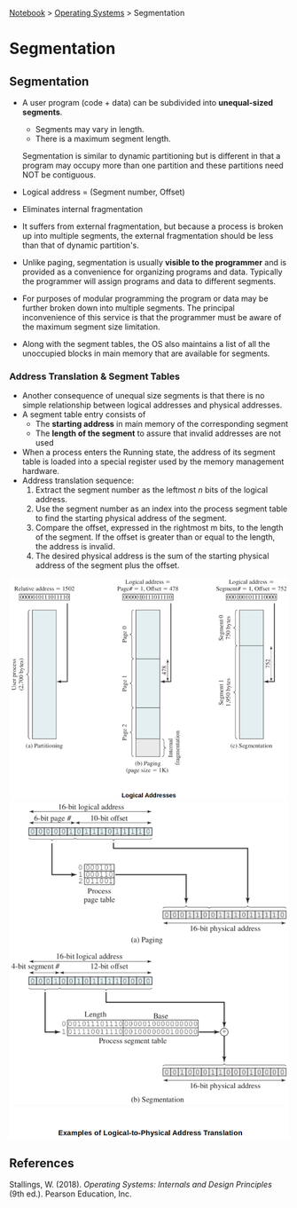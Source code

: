 <a href="../">Notebook</a> > <a href="./">Operating Systems</a> > Segmentation

# Segmentation



## Segmentation

* A user program (code + data) can be subdivided into **unequal-sized segments**.

  * Segments may vary in length.
  * There is a maximum segment length.

  Segmentation is similar to dynamic partitioning but is different in that a program may occupy more than one partition and these partitions need NOT be contiguous.

* Logical address = (Segment number, Offset)

* Eliminates internal fragmentation

* It suffers from external fragmentation, but because a process is broken up into multiple segments, the external fragmentation should be less than that of dynamic partition's.

* Unlike paging, segmentation is usually **visible to the programmer** and is provided as a convenience for organizing programs and data. Typically the programmer will assign programs and data to different segments.

* For purposes of modular programming the program or data may be further broken down into multiple segments. The principal inconvenience of this service is that the programmer must be aware of the maximum segment size limitation.

* Along with the segment tables, the OS also maintains a list of all the unoccupied blocks in main memory that are available for segments.

### Address Translation & Segment Tables

* Another consequence of unequal size segments is that there is no simple relationship between logical addresses and physical addresses.
* A segment table entry consists of
  * The **starting address** in main memory of the corresponding segment
  * The **length of the segment** to assure that invalid addresses are not used
* When a process enters the Running state, the address of its segment table is loaded into a special register used by the memory management hardware.
* Address translation sequence:
  1. Extract the segment number as the leftmost $n$ bits of the logical address.
  2. Use the segment number as an index into the process segment table to find the starting physical address of the segment.
  3. Compare the offset, expressed in the rightmost m bits, to the length of the segment. If the offset is greater than or equal to the length, the address is invalid.
  4. The desired physical address is the sum of the starting physical address of the segment plus the offset.



<img src="./img/logical-addresses.png" alt="logical-addresses" width="700">





<img src="./img/examples-of-logical-to-physical-address-translation.png" alt="example-of-logical-to-physical-address-translation" width="650">







## References

Stallings, W. (2018). *Operating Systems: Internals and Design Principles* (9th ed.). Pearson Education, Inc.

